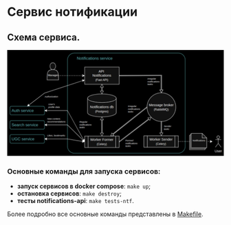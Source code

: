 # Сервис нотификации

## Схема сервиса. 

![Схема](notifications-schema.jpg)

### Основные команды для запуска сервисов:

- **запуск сервисов в docker compose**: 
`make up`;
- **остановка сервисов**: 
`make destroy`;
- **тесты notifications-api**:
`make tests-ntf`.

Более подробно все основные команды представлены в [Makefile](Makefile).